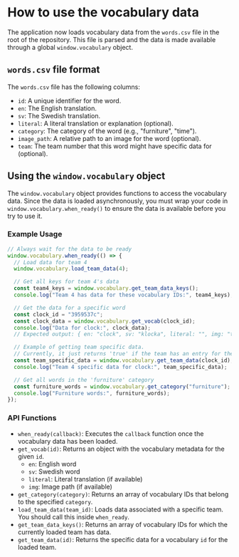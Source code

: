 # How to use the vocabulary data

The application now loads vocabulary data from the `words.csv` file in the root of the repository. This file is parsed and the data is made available through a global `window.vocabulary` object.

## `words.csv` file format

The `words.csv` file has the following columns:

- `id`: A unique identifier for the word.
- `en`: The English translation.
- `sv`: The Swedish translation.
- `literal`: A literal translation or explanation (optional).
- `category`: The category of the word (e.g., "furniture", "time").
- `image_path`: A relative path to an image for the word (optional).
- `team`: The team number that this word might have specific data for (optional).

## Using the `window.vocabulary` object

The `window.vocabulary` object provides functions to access the vocabulary data. Since the data is loaded asynchronously, you must wrap your code in `window.vocabulary.when_ready()` to ensure the data is available before you try to use it.

### Example Usage

```javascript
// Always wait for the data to be ready
window.vocabulary.when_ready(() => {
  // Load data for team 4
  window.vocabulary.load_team_data(4);

  // Get all keys for team 4's data
  const team4_keys = window.vocabulary.get_team_data_keys();
  console.log("Team 4 has data for these vocabulary IDs:", team4_keys);

  // Get the data for a specific word
  const clock_id = "3959537c";
  const clock_data = window.vocabulary.get_vocab(clock_id);
  console.log("Data for clock:", clock_data);
  // Expected output: { en: "clock", sv: "klocka", literal: "", img: "team04/assets/images/clock.jpg" }

  // Example of getting team specific data.
  // Currently, it just returns 'true' if the team has an entry for the word.
  const team_specific_data = window.vocabulary.get_team_data(clock_id);
  console.log("Team 4 specific data for clock:", team_specific_data);

  // Get all words in the 'furniture' category
  const furniture_words = window.vocabulary.get_category("furniture");
  console.log("Furniture words:", furniture_words);
});
```

### API Functions

- `when_ready(callback)`: Executes the `callback` function once the vocabulary data has been loaded.
- `get_vocab(id)`: Returns an object with the vocabulary metadata for the given `id`.
  - `en`: English word
  - `sv`: Swedish word
  - `literal`: Literal translation (if available)
  - `img`: Image path (if available)
- `get_category(category)`: Returns an array of vocabulary IDs that belong to the specified `category`.
- `load_team_data(team_id)`: Loads data associated with a specific team. You should call this inside `when_ready`.
- `get_team_data_keys()`: Returns an array of vocabulary IDs for which the currently loaded team has data.
- `get_team_data(id)`: Returns the specific data for a vocabulary `id` for the loaded team.
